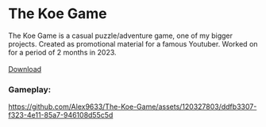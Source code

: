 # The Koe Game
The Koe Game is a casual puzzle/adventure game, one of my bigger projects. Created as promotional material for a famous Youtuber. Worked on for a period of 2 months in 2023.\
\
[Download](https://drive.google.com/file/d/1JMhi_AwQchJBYFhSq3tQcKjtSwJqxHvo/view)

### Gameplay:
https://github.com/Alex9633/The-Koe-Game/assets/120327803/ddfb3307-f323-4e11-85a7-946108d55c5d


